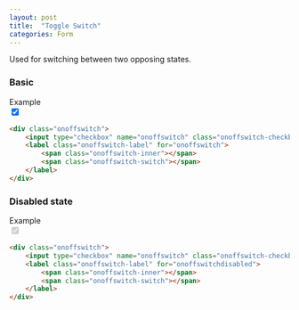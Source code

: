 ```yaml
---
layout: post
title:  "Toggle Switch"
categories: Form
---
```


Used for switching between two opposing states.
### Basic
<div class="panel panel-success">
    <div class="panel-heading">Example</div>
    <div class="panel-body">
        <div class="onoffswitch">
            <input type="checkbox" name="onoffswitch" class="onoffswitch-checkbox" id="onoffswitch" checked/>
            <label class="onoffswitch-label" for="onoffswitch">
                <span class="onoffswitch-inner"></span>
                <span class="onoffswitch-switch"></span>
            </label>
        </div>
    </div>
</div>

```html
<div class="onoffswitch">
    <input type="checkbox" name="onoffswitch" class="onoffswitch-checkbox" id="onoffswitch" checked/>
    <label class="onoffswitch-label" for="onoffswitch">
        <span class="onoffswitch-inner"></span>
        <span class="onoffswitch-switch"></span>
    </label>
</div>
```

### Disabled state
<div class="panel panel-success">
    <div class="panel-heading">Example</div>
    <div class="panel-body">
        <div class="onoffswitch">
            <input type="checkbox" name="onoffswitch" class="onoffswitch-checkbox" id="onoffswitchdisabled" checked disabled/>
            <label class="onoffswitch-label" for="onoffswitchdisabled">
                <span class="onoffswitch-inner"></span>
                <span class="onoffswitch-switch"></span>
            </label>
        </div>
    </div>
</div>

```html
<div class="onoffswitch">
    <input type="checkbox" name="onoffswitch" class="onoffswitch-checkbox" id="onoffswitchdisabled" checked disabled/>
    <label class="onoffswitch-label" for="onoffswitchdisabled">
        <span class="onoffswitch-inner"></span>
        <span class="onoffswitch-switch"></span>
    </label>
</div>
```
